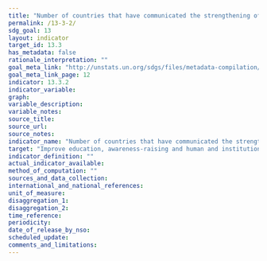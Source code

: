 ```yaml
---
title: "Number of countries that have communicated the strengthening of institutional, systemic and individual capacity-building to implement adaptation, mitigation and technology transfer, and development actions"
permalink: /13-3-2/
sdg_goal: 13
layout: indicator
target_id: 13.3
has_metadata: false
rationale_interpretation: ""
goal_meta_link: "http://unstats.un.org/sdgs/files/metadata-compilation/Metadata-Goal-13.pdf"
goal_meta_link_page: 12
indicator: 13.3.2
indicator_variable: 
graph: 
variable_description: 
variable_notes: 
source_title: 
source_url: 
source_notes: 
indicator_name: "Number of countries that have communicated the strengthening of institutional, systemic and individual capacity-building to implement adaptation, mitigation and technology transfer, and development actions"
target: "Improve education, awareness-raising and human and institutional capacity on climate change mitigation, adaptation, impact reduction and early warning."
indicator_definition: ""
actual_indicator_available: 
method_of_computation: ""
sources_and_data_collection: 
international_and_national_references: 
unit_of_measure: 
disaggregation_1: 
disaggregation_2: 
time_reference: 
periodicity: 
date_of_release_by_nso: 
scheduled_update: 
comments_and_limitations: 
---
```


